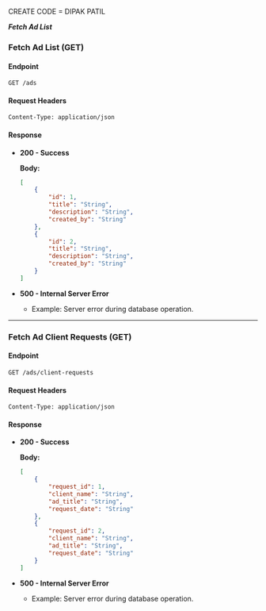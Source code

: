 CREATE CODE = DIPAK PATIL 
  

   *****Fetch Ad List*****



### Fetch Ad List (GET)

#### Endpoint
```
GET /ads
```

#### Request Headers
```
Content-Type: application/json
```

#### Response

- **200 - Success**

  **Body:**
  ```json
  [
      {
          "id": 1,
          "title": "String",
          "description": "String",
          "created_by": "String"
      },
      {
          "id": 2,
          "title": "String",
          "description": "String",
          "created_by": "String"
      }
  ]
  ```

- **500 - Internal Server Error**
  - Example: Server error during database operation.

---

### Fetch Ad Client Requests (GET)

#### Endpoint
```
GET /ads/client-requests
```

#### Request Headers
```
Content-Type: application/json
```

#### Response

- **200 - Success**

  **Body:**
  ```json
  [
      {
          "request_id": 1,
          "client_name": "String",
          "ad_title": "String",
          "request_date": "String"
      },
      {
          "request_id": 2,
          "client_name": "String",
          "ad_title": "String",
          "request_date": "String"
      }
  ]
  ```

- **500 - Internal Server Error**
  - Example: Server error during database operation.
